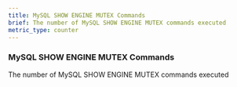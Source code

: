 ```yaml
---
title: MySQL SHOW ENGINE MUTEX Commands
brief: The number of MySQL SHOW ENGINE MUTEX commands executed
metric_type: counter
---
```

### MySQL SHOW ENGINE MUTEX Commands

The number of MySQL SHOW ENGINE MUTEX commands executed
